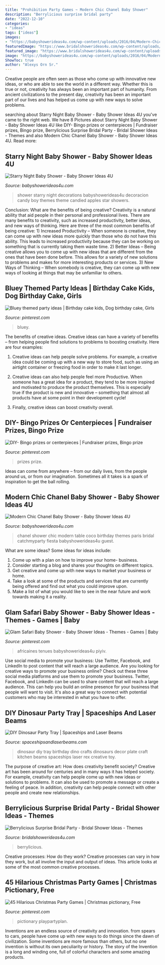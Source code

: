 ```yaml
---
title: "Prohibition Party Games ~ Modern Chic Chanel Baby Shower"
description: "Berrylicious surprise bridal party"
date: "2022-12-10"
categories:
- "ideas"
tags: ["ideas"]
images:
- "https://babyshowerideas4u.com/wp-content/uploads/2016/04/Modern-Chic-Chanel-Baby-Shower-Guest-Table.jpg"
featuredImage: "https://www.bridalshowerideas4u.com/wp-content/uploads/2016/10/Berrylicious-Surprise-Bridal-Party-Guest-Tables.jpg"
featured_image: "https://www.bridalshowerideas4u.com/wp-content/uploads/2016/10/Berrylicious-Surprise-Bridal-Party-Guest-Tables.jpg"
image: "https://babyshowerideas4u.com/wp-content/uploads/2016/04/Modern-Chic-Chanel-Baby-Shower-Guest-Table.jpg"
ShowToc: true
author: "Alexys Orn Sr."
---
```



Creative people are often seen as those who come up with innovative new ideas, or who are able to see the world in a different way. Whether this is true or not, creativity has always been an important part of humanity. From ancient civilizations to the present day, creativity has been an important part of our lives and has helped us come up with new ways to solve problems.

	

		
searching about Starry Night Baby Shower - Baby Shower Ideas 4U you've came to the right web. We have 8 Pictures about Starry Night Baby Shower - Baby Shower Ideas 4U like DIY- Bingo prizes or centerpieces | Fundraiser prizes, Bingo prize, Berrylicious Surprise Bridal Party - Bridal Shower Ideas - Themes and also Modern Chic Chanel Baby Shower - Baby Shower Ideas 4U. Read more:
		
    
## Starry Night Baby Shower - Baby Shower Ideas 4U

<img loading=lazy src="https://babyshowerideas4u.com/wp-content/uploads/2016/09/Starry-Night-Baby-Shower-Candied-Apples.jpg" onerror="this.onerror=null;this.src='https://tse3.mm.bing.net/th?id=OIP.d3Oqj8h7n6iIgZmco2JIUQHaJ4&amp;pid=15.1';" alt="Starry Night Baby Shower - Baby Shower Ideas 4U">

_Source: babyshowerideas4u.com_

>shower starry night decorations babyshowerideas4u decoracion candy boy themes theme candied apples star showers. 

	

Conclusion: What are the benefits of being creative?
Creativity is a natural ability that aid people in their personal and professional lives. There are many benefits to creativity, such as increased productivity, better ideas, and new ways of thinking. Here are three of the most common benefits of being creative: 1) Increased Productivity – When someone is creative, they can come up with new ideas more quickly than those who do not have this ability. This leads to increased productivity because they can be working on something that is currently taking them waste time. 2) Better Ideas – Being creative allows you to come up with new ideas that are different from the ones that have been done before. This allows for a variety of new solutions to problems and makes for more interesting products or services. 3) New Ways of Thinking – When somebody is creative, they can come up with new ways of looking at things that may be unfamiliar to others.

    
## Bluey Themed Party Ideas | Birthday Cake Kids, Dog Birthday Cake, Girls

<img loading=lazy src="https://i.pinimg.com/736x/75/60/12/7560126a01e5345ca95901763c5a588f.jpg" onerror="this.onerror=null;this.src='https://tse4.mm.bing.net/th?id=OIP.I8jlefR4V1MmXbgGY0sLCwHaJ3&amp;pid=15.1';" alt="Bluey themed party ideas | Birthday cake kids, Dog birthday cake, Girls">

_Source: pinterest.com_

>bluey. 

	

The benefits of creative ideas.
Creative ideas can have a variety of benefits – from helping people find solutions to problems to boosting creativity. Here are four examples:
1. Creative ideas can help people solve problems. For example, a creative idea could be coming up with a new way to store food, such as using an airtight container or freezing food in order to make it last longer.

2. Creative ideas can also help people feel more Productive. When someone has a great idea for a product, they tend to be more inspired and motivated to produce the product themselves. This is especially true if the product is new and innovative – something that almost all products have at some point in their development cycle!

3. Finally, creative ideas can boost creativity overall.

    
## DIY- Bingo Prizes Or Centerpieces | Fundraiser Prizes, Bingo Prize

<img loading=lazy src="https://i.pinimg.com/736x/74/2e/a8/742ea8a42b4d118ce3de1949fad15f0a.jpg" onerror="this.onerror=null;this.src='https://tse3.mm.bing.net/th?id=OIP.suNbO3PUjZ85Q12lofP1uQHaJ3&amp;pid=15.1';" alt="DIY- Bingo prizes or centerpieces | Fundraiser prizes, Bingo prize">

_Source: pinterest.com_

>prizes prize. 

	

Ideas can come from anywhere – from our daily lives, from the people around us, or from our imagination. Sometimes all it takes is a spark of inspiration to get the ball rolling.

    
## Modern Chic Chanel Baby Shower - Baby Shower Ideas 4U

<img loading=lazy src="https://babyshowerideas4u.com/wp-content/uploads/2016/04/Modern-Chic-Chanel-Baby-Shower-Guest-Table.jpg" onerror="this.onerror=null;this.src='https://tse1.mm.bing.net/th?id=OIP.5LE-3b8sKyGWNWd4gugLpwHaJ4&amp;pid=15.1';" alt="Modern Chic Chanel Baby Shower - Baby Shower Ideas 4U">

_Source: babyshowerideas4u.com_

>chanel shower chic modern table coco birthday themes paris bridal catchmyparty fiesta babyshowerideas4u guest. 

	

What are some ideas?
Some ideas for ideas include:
1. Come up with a plan on how to improve your home- business. 
2. Consider starting a blog and shares your thoughts on different topics. 
3. Get creative and come up with new ways to market your business or home. 
4. Take a look at some of the products and services that are currently being offered and find out what you could improve upon. 
5. Make a list of what you would like to see in the near future and work towards making it a reality. 

    
## Glam Safari Baby Shower - Baby Shower Ideas - Themes - Games | Baby

<img loading=lazy src="https://i.pinimg.com/736x/4d/16/9c/4d169cedecd29c7ae8c98f69265c42e8.jpg" onerror="this.onerror=null;this.src='https://tse3.mm.bing.net/th?id=OIP.HWSUSHPfc2dO0njUfDffRQHaJ4&amp;pid=15.1';" alt="Glam Safari Baby Shower - Baby Shower Ideas - Themes - Games | Baby">

_Source: pinterest.com_

>africaines tenues babyshowerideas4u piyiv. 

	

Use social media to promote your business: Use Twitter, Facebook, and LinkedIn to post content that will reach a large audience.
Are you looking for creative ways to promote your business online? Check out these three social media platforms and use them to promote your business. Twitter, Facebook, and LinkedIn can be used to share content that will reach a large audience. This can help you build an online presence for your business that people will want to visit. It's also a great way to connect with potential customers who may be interested in what you have to offer.

    
## DIY Dinosaur Party Tray | Spaceships And Laser Beams

<img loading=lazy src="http://spaceshipsandlaserbeams.com/wp-content/uploads/2015/09/diy-dinosaur-party-ideas-tray-54.jpg" onerror="this.onerror=null;this.src='https://tse2.mm.bing.net/th?id=OIP.y598M2WpvLMPU1EZHjrcTgHaKl&amp;pid=15.1';" alt="DIY Dinosaur Party Tray | Spaceships and Laser Beams">

_Source: spaceshipsandlaserbeams.com_

>dinosaur diy tray birthday dino crafts dinosaurs decor plate craft kitchen beams spaceships laser rex creative toy. 

	

The purpose of creative art: How does creativity benefit society?
Creative art has been around for centuries and in many ways it has helped society. For example, creativity can help people come up with new ideas or solutions to problems. It can also be used to promote a message or create a feeling of peace. In addition, creativity can help people connect with other people and create new relationships.

    
## Berrylicious Surprise Bridal Party - Bridal Shower Ideas - Themes

<img loading=lazy src="https://www.bridalshowerideas4u.com/wp-content/uploads/2016/10/Berrylicious-Surprise-Bridal-Party-Guest-Tables.jpg" onerror="this.onerror=null;this.src='https://tse1.mm.bing.net/th?id=OIP.7Ql14OA5bnRngjXocnMLOAHaLG&amp;pid=15.1';" alt="Berrylicious Surprise Bridal Party - Bridal Shower Ideas - Themes">

_Source: bridalshowerideas4u.com_

>berrylicious. 

	

Creative processes: How do they work?
Creative processes can vary in how they work, but all involve the input and output of ideas. This article looks at some of the most common creative processes.

    
## 45 Hilarious Christmas Party Games | Christmas Pictionary, Free

<img loading=lazy src="https://i.pinimg.com/736x/a1/6d/e7/a16de720d8f9bbc9400f2851ef69aff8.jpg" onerror="this.onerror=null;this.src='https://tse3.mm.bing.net/th?id=OIP.59kX2bNR-wbAC-1XDzAdXAHaLG&amp;pid=15.1';" alt="45 Hilarious Christmas Party Games | Christmas pictionary, Free">

_Source: pinterest.com_

>pictionary playpartyplan. 

	

Inventions are an endless source of creativity and innovation. from spears to cars, people have come up with new ways to do things since the dawn of civilization. Some inventions are more famous than others, but no one invention is without its own peculiarity or history. The story of the Invention is a long and winding one, full of colorful characters and some amazing products.

